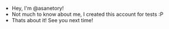 - Hey, I'm @asanetory!
- Not much to know about me, I created this account for tests :P
- Thats about it! See you next time!
